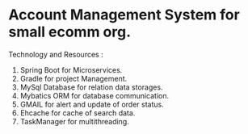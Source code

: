 # Account Management System for small ecomm org. 
Technology and Resources : 
  1. Spring Boot for Microservices.
  2. Gradle for project Management.
  3. MySql Database for relation data storages.
  4. Mybatics ORM for database communication. 
  5. GMAIL for alert and update of order status. 
  6. Ehcache for cache of search data. 
  7. TaskManager for multithreading.
  
